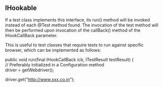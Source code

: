 ## IHookable

If a test class implements this interface, its run() method will be invoked instead of each @Test method found. The invocation of the test method will then be performed upon invocation of the callBack() method of the IHookCallBack parameter. 

This is useful to test classes that require tests to run against specific browser, which can be implemented as follows:

public void run(final IHookCallBack icb, ITestResult testResult) {  
// Preferably initialized in a Configuration method   
driver = getWebdriver(); 

driver.get("http://www.xxx.co.in");

